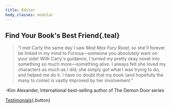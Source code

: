 ```yaml
---
title: Editor
body_classes: modular
---
```


## Find Your Book's Best Friend{.teal}

><span class="first-character">“I</span> met Carly the same day I saw _Mad Max Fury Road_, so she'll forever be linked in my mind to Furiosa&mdash;someone you absolutely want on your side! With Carly's guidance, I turned my pretty okay novel into something so much more&mdash;something alive. I always felt she loved my characters as much as I did; she simply got what I was trying to do, and helped me do it. I have no doubt that my book (and hopefully the many to come) is vastly improved by her involvement."

-Kim Alexander, International best-selling author of The Demon Door series

[Testimonials](/testimonials){.button}